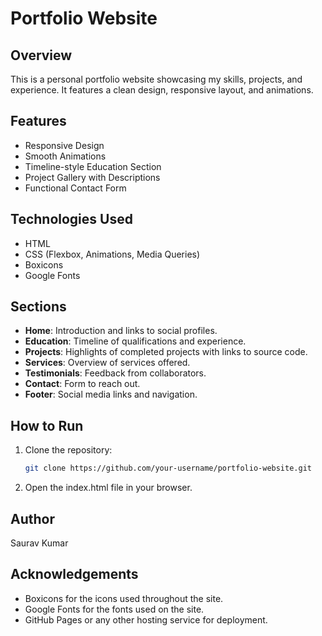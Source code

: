 # Portfolio Website  

## Overview  
This is a personal portfolio website showcasing my skills, projects, and experience. It features a clean design, responsive layout, and animations.

## Features  
- Responsive Design  
- Smooth Animations  
- Timeline-style Education Section  
- Project Gallery with Descriptions  
- Functional Contact Form  

## Technologies Used  
- HTML  
- CSS (Flexbox, Animations, Media Queries)  
- Boxicons  
- Google Fonts  

## Sections  
- **Home**: Introduction and links to social profiles.  
- **Education**: Timeline of qualifications and experience.  
- **Projects**: Highlights of completed projects with links to source code.  
- **Services**: Overview of services offered.  
- **Testimonials**: Feedback from collaborators.  
- **Contact**: Form to reach out.  
- **Footer**: Social media links and navigation.

## How to Run  
1. Clone the repository:  
   ```bash
   git clone https://github.com/your-username/portfolio-website.git
2. Open the index.html file in your browser.

## Author
Saurav Kumar

## Acknowledgements
- Boxicons for the icons used throughout the site.
- Google Fonts for the fonts used on the site.
- GitHub Pages or any other hosting service for deployment.